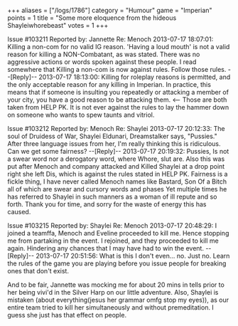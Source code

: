 +++
aliases = ["/logs/1786"]
category = "Humour"
game = "Imperian"
points = 1
title = "Some more eloquence from the hideous Shayleiwhorebeast"
votes = 1
+++

Issue #103211   Reported by: Jannette    Re: Menoch
2013-07-17 18:07:01: 
Killing a non-com for no valid IG reason. 'Having a loud mouth' is not a valid reason for killing a NON-Combatant, as was stated. There was no aggressive actions or words spoken against these people. I read somewhere that Killing a non-com is now against rules. Follow those rules.
--[Reply]--
2013-07-17 18:13:00: 
Killing for roleplay reasons is permitted, and the only acceptable reason for any killing in Imperian. In practice, this means that if someone is insulting you repeatedly or attacking a member of your city, you have a good reason to be attacking them. <-- Those are both taken from HELP PK. It is not ever against the rules to lay the hammer down on someone who wants to spew taunts and vitriol.

Issue #103212   Reported by: Menoch    Re: Shaylei
2013-07-17 20:12:33: 
The soul of Druidess of War, Shaylei Eldunari, Dreamstalker says, "Pussies." After three language issues from her, I'm really thinking this is ridiculous. Can we get some fairness?
--[Reply]--
2013-07-17 20:19:32: 
Pussies, Is not a swear word nor a derogatory word, where Whore, slut are. Also this was put after Menoch and company attacked and Killed Shaylei at a drop point right she left Dis, which is against the rules stated in HELP PK. Fairness is a fickle thing, I have never called Menoch names like Bastard, Son Of a Bitch all of which are swear and cursory words and phases Yet multiple times he has referred to Shaylei in such manners as a woman of ill repute and so forth. Thank you for time, and sorry for the waste of energy this has caused.

Issue #103215   Reported by: Shaylei    Re: Menoch
2013-07-17 20:48:29: 
I joined a teamffa, Menoch and Eveline proceeded to kill me. Hence stopping me from partaking in the event. I rejoined, and they proceeded to kill me again. Hindering any chances that I may have had to win the event.
--[Reply]--
2013-07-17 20:51:56: 
What is this I don't even... no. Just no. Learn the rules of the game you are playing before you issue people for breaking ones that don't exist.


And to be fair, Jannette was mocking me for about 20 mins in tells prior to her being vivi'd in the Silver Harp on our little adventure. Also, Shaylei is mistaken (about everything(jesus her grammar omfg stop my eyes)), as our entire team tried to kill her simultaneously and without premeditation. I guess she just has that effect on people.
